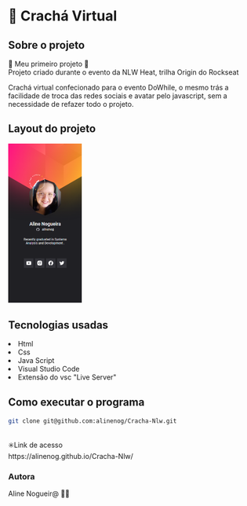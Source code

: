 # 🚀 Crachá Virtual 
## Sobre o projeto
💜 Meu primeiro projeto 💜 </br>
Projeto criado durante o evento da NLW Heat, trilha Origin do Rockseat </br>

<p>
Crachá virtual confecionado para o evento DoWhile, o mesmo trás a facilidade de troca das redes sociais e avatar pelo javascript, sem a necessidade de refazer todo o projeto.
</p>

## Layout do projeto
<div>
<p align="heigth">
  <img src="assets/Layout.png " width="150" title="hover text">
</p>
</div>

## Tecnologias usadas
<li> Html 
<li> Css 
<li> Java Script 
<li> Visual Studio Code
<li> Extensão do vsc "Live Server"


</br>

## Como executar o programa 
```bash
git clone git@github.com:alinenog/Cracha-Nlw.git

```
</br>
✳️Link de acesso </br>
https://alinenog.github.io/Cracha-Nlw/

</br>

### Autora
Aline Nogueir@  👩‍💻
